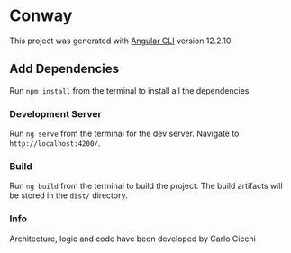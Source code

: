 # Conway
This project was generated with [Angular CLI](https://github.com/angular/angular-cli) version 12.2.10.

## Add Dependencies
Run `npm install` from the terminal to install all the dependencies

### Development Server
Run `ng serve` from the terminal for the dev server. 
Navigate to `http://localhost:4200/`. 

### Build
Run `ng build` from the terminal to build the project. 
The build artifacts will be stored in the `dist/` directory.

### Info
Architecture, logic and code have been developed by Carlo Cicchi
